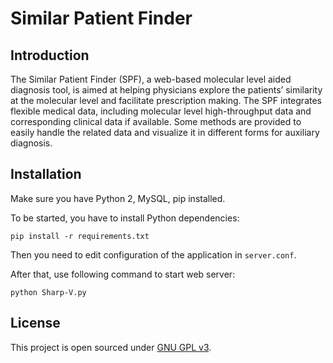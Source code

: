 # Similar Patient Finder

## Introduction

The Similar Patient Finder (SPF), a web-based molecular level aided diagnosis tool, is aimed at helping physicians explore the patients’ similarity at the molecular level and facilitate prescription making. The SPF integrates flexible medical data, including molecular level high-throughput data and corresponding clinical data if available. Some methods are provided to easily handle the related data and visualize it in different forms for auxiliary diagnosis.

## Installation

Make sure you have Python 2, MySQL, pip installed.

To be started, you have to install Python dependencies:

```
pip install -r requirements.txt
```

Then you need to edit configuration of the application in `server.conf`.

After that, use following command to start web server:

```
python Sharp-V.py
```

## License

This project is open sourced under [GNU GPL v3](http://www.gnu.org/licenses/gpl-3.0.txt).

